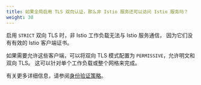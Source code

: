 ```yaml
---
title: 如果全局启用 TLS 双向认证，那么非 Istio 服务还可以访问 Istio 服务吗？
weight: 30
---
```


启用 `STRICT` 双向 TLS 时，非 Istio 工作负载无法与 Istio 服务通信，
因为它们没有有效的 Istio 客户端证书。

如果需要允许这些客户端，可以将双向 TLS 模式配置为 `PERMISSIVE`，允许明文和双向 TLS。
这可以针对单个工作负载或整个网格来完成。

有关更多详细信息，请参阅[身份验证策略](/zh/docs/tasks/security/authentication/authn-policy)。
